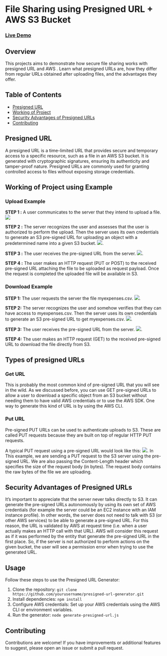# File Sharing using Presigned URL + AWS S3 Bucket
### [Live Demo](https://j-q6gd.onrender.com/)

## Overview

This projects aims to demonstrate how secure file sharing works with presigned URL and AWS . Learn what presigned URLs are, how they differ from regular URLs obtained after uploading files, and the advantages they offer.

## Table of Contents

- [Presigned URL](#presigned-url)
- [Working of Project](#working-of-project-using-example)
- [Security Advantages of Presigned URLs](#security-advantages-of-presigned-urls)
- [Contributing](#contributing)

## Presigned URL

A presigned URL is a time-limited URL that provides secure and temporary access to a specific resource, such as a file in an AWS S3 bucket. It is generated with cryptographic signatures, ensuring its authenticity and tamper-proof nature. Presigned URLs are commonly used for granting controlled access to files without exposing storage credentials.

## Working of Project using Example
### Upload Example
**STEP 1 :**  A user communicates to the server that they intend to upload a file.
![](https://lh5.googleusercontent.com/6qBnC8obpEX97aovqyaBV5aad5I4PkjDYJbhGhZy3yQIqowZds6d1bgOZXVzbEbJxsirXkND4JGy4AO35uGrNgbAG7OEaq7QdQjP-m4EN0LerxBboWyBuAEzCVB-DXMBk0SUoZpHDal-LdbXL7hyl73HS5EeOgm-nxeD_YxQgLmchIESZ-yNiPnOGD55eQ)

**STEP 2 :**  The server recognizes the user and assesses that the user is authorized to perform the upload. Then the server uses its own credentials to generate an S3 pre-signed URL for uploading an object with a predetermined name into a given S3 bucket.
![](https://lh5.googleusercontent.com/H1yf10FIlLEX3aTxBBsCg1v_PD8qG4Jg0Or8O4YZWPGYXTUB5sMy0SxUHNPB6g0sMsZF5fycdkYt3oksiPzyq2WzvSehXAQ3pHqh1EyA8m2VG8ehTNeVmXCq-VYepK6scdXG0Ti8jZVkkPiISg4crZq2B0iZ6rh1vJXhRrtbrm9VkW7XSwi7HOdkzjunXw).

**STEP 3 :**  The user receives the pre-signed URL from the server.
![](https://lh6.googleusercontent.com/atDCmvj9K6IHdlYIDeB6LeMi5YlrLrfN7dvIywVK4CqWPDK5uBDiqLuzu9om-owgV-J8Vt2YN-9SJXWkSm75dRyLj3ZMVPfxYKjORVtCL1oN3qjWEue4FuMMroX-Ak84fyxb913dHtZPmO2uyfbJt1thk8Gm3cD3d6rXpALlGZKDUD969stkjub2gqj_DQ).

**STEP 4 :**  The user makes an HTTP request (PUT or POST) to the received pre-signed URL attaching the file to be uploaded as request payload. Once the request is completed the uploaded file will be available in S3.

### Download Example
**STEP 1:** The user requests the server the file myexpenses.csv.
![](https://lh6.googleusercontent.com/A9lnsVaGhsoiPNJhn4sz5QYZ7G-OyL7LDY8r-PUdbFjROHDA0z3r9eq3pGRStVtAyqp1Elsbf2zaEqDbToSH1zA6f3kK3RfkWE8t-c_TzWERFXXgwcrqJOWwFHWbHlJETkqQI5L3_amKJHfTCQEQsnDtwzZ5m1tTki4NDUboBvXt4yt4zxiJXbQCl0nJnw).

**STEP 2:** The server recognizes the user and somehow verifies that they can have access to myexpenses.csv. Then the server uses its own credentials to generate an S3 pre-signed URL to get myexpenses.csv.
![](https://lh3.googleusercontent.com/YIR5gMA60BW1KlkXpaym4QWboS3ESW-od3TJEGHaEyn1Sjj5_dErRGz0rLQ2zxYhrTHXpBzVOKDUI3XbcJf9mrhlu4UvL-fCeZK6WOOhQsBFefE7eUE-et7m2jhMKszycdqp1dm6qsQQ_Rq5dVZ1qErWbajVZr6gpAK7WZpwE91gn_BxtHP8iL_YjJLYWw).

**STEP 3:** The user receives the pre-signed URL from the server.
![](https://lh6.googleusercontent.com/bJQlDzqycqIlooYJ96naDElUAUy6GB88bCFouhMWCh4tOucNp1uqKIEP-YD1nHzbt4uF0Iwlj3k61-qLW73kAIHui4_CJxEFKBlel-qC_zfabwjYb7WmvhbAdYkljM--tMWI7BvBkrV0A2jd_OaignXVBifsVbgtPLswyK9WkS0wpFI0fIOhhx5b75ZTuQ).

**STEP 4:** The user makes an HTTP request (GET) to the received pre-signed URL to download the file directly from S3.

## Types of presigned URLs

### Get URL
This is probably the most common kind of pre-signed URL that you will see in the wild. As we discussed before, you can use GET pre-signed URLs to allow a user to download a specific object from an S3 bucket without needing them to have valid AWS credentials or to use the AWS SDK. One way to generate this kind of URL is by using the AWS CLI.

### Put URL
Pre-signed PUT URLs can be used to authenticate uploads to S3. These are called PUT requests because they are built on top of regular HTTP PUT requests.

A typical PUT request using a pre-signed URL would look like this:
![](https://fourtheorem.com/wp-content/uploads/2023/01/Screenshot-2023-01-13-at-11.06.52.png).
 In This example, we are sending a PUT request to the S3 server using the pre-signed URL. We are also passing the Content-Length header which specifies the size of the request body (in bytes). The request body contains the raw bytes of the file we are uploading.


## Security Advantages of Presigned URLs

It’s important to appreciate that the server never talks directly to S3. It can generate the pre-signed URLs autonomously by using its own set of AWS credentials (for example the server could be an EC2 instance with an IAM instance profile). 
In other words, the server does not need to talk with S3 (or other AWS services) to be able to generate a pre-signed URL. For this reason, the URL is validated by AWS at request time (i.e. when a user actually makes an HTTP call with that URL). 
AWS will consider this request as if it was performed by the entity that generate the pre-signed URL in the first place. So, if the server is not authorized to perform actions on the given bucket, the user will see a permission error when trying to use the generated URL.

## Usage
Follow these steps to use the Presigned URL Generator:

1. Clone the repository: `git clone https://github.com/yourusername/presigned-url-generator.git`
2. Install dependencies: `npm install`
3. Configure AWS credentials: Set up your AWS credentials using the AWS CLI or environment variables.
4. Run the generator: `node generate-presigned-url.js`

## Contributing

Contributions are welcome! If you have improvements or additional features to suggest, please open an issue or submit a pull request.
